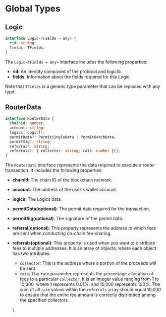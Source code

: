 # Global Types

## Logic

```typescript
interface Logic<TFields = any> {
  rid: string;
  fields: TFields;
}
```

The `Logic<TFields = any>` interface includes the following properties:

* **rid**: An identity composed of the protocol and logicId.
* **fields**: Information about the fields required for this Logic.

Note that `TFields` is a generic type parameter that can be replaced with any type.

## RouterData

```typescript
interface RouterData {
  chainId: number;
  account: string;
  logics: Logic[];
  permitData?: PermitSingleData | PermitBatchData;
  permitSig?: string;
  referral?: string;
  referrals?: { collector: string; rate: number }[];
}
```

The `RouterData` interface represents the data required to execute a router transaction. It includes the following properties:

* **chainId**: The chain ID of the blockchain network.
* **account**: The address of the user's wallet account.
* **logics**: The Logics data.
* **permitData(optional)**: The permit data required for the transaction.
* **permitSig(optional)**: The signature of the permit data.
* **referral(optional)**: This property represents the address to which fees are sent when conducting on-chain fee-sharing.
*   **referrals(optional)**: This property is used when you want to distribute fees to multiple addresses. It is an array of objects, where each object has two attributes:

    * `collector`: This is the address where a portion of the proceeds will be sent.
    * `rate`: The `rate` parameter represents the percentage allocation of fees to a particular `collector`. It is an integer value ranging from 1 to 10,000, where 1 represents 0.01%, and 10,000 represents 100%. The sum of all `rate` values within the `referrals` array should equal 10,000 to ensure that the entire fee amount is correctly distributed among the specified collectors.

    \
